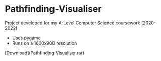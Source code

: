 # Pathfinding-Visualiser
Project developed for my A-Level Computer Science coursework (2020-2022)
<ul>
  <li>Uses pygame</li>
  <li>Runs on a 1600x900 resolution</li>
</ul>

[Download](Pathfinding Visualiser.rar)
